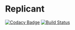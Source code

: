 # Replicant
[![Codacy Badge](https://app.codacy.com/project/badge/Grade/d33b08778d9e4412a7c58e7bc4400c15)](https://www.codacy.com/gh/UdittLamba/Replicant/dashboard?utm_source=github.com&amp;utm_medium=referral&amp;utm_content=UdittLamba/Replicant&amp;utm_campaign=Badge_Grade)
[![Build Status](https://travis-ci.com/UdittLamba/Replicant.svg?branch=master)](https://travis-ci.com/UdittLamba/Replicant)